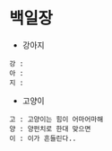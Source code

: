 # 백일장



- 강아지

```
강 : 
아 : 
지 : 
```



- 고양이

```
고 : 고양이는 힘이 어마어마해
양 : 양펀치로 한대 맞으면
이 : 이가 흔들린다..
```

